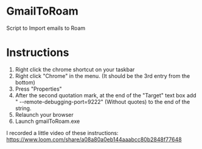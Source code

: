 # GmailToRoam
Script to Import emails to Roam

# Instructions
1. Right click the chrome shortcut on your taskbar
2. Right click "Chrome" in the menu. (It should be the 3rd entry from the bottom)
3. Press "Properties"
4. After the second quotation mark, at the end of the "Target" text box add " --remote-debugging-port=9222" (Without quotes) to the end of the string.
5. Relaunch your browser
6. Launch gmailToRoam.exe

I recorded a little video of these instructions:
https://www.loom.com/share/a08a80a0eb144aaabcc80b2848f77648
